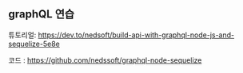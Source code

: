 ## graphQL 연습

튜토리얼: https://dev.to/nedsoft/build-api-with-graphql-node-js-and-sequelize-5e8e

코드 : https://github.com/nedssoft/graphql-node-sequelize
